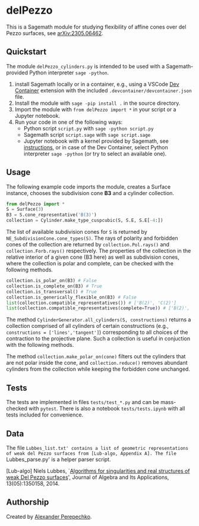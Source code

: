 # delPezzo

This is a Sagemath module for studying flexibility of affine cones over del Pezzo surfaces, see [arXiv:2305.06462](https://arxiv.org/abs/2305.06462).

## Quickstart

The module `delPezzo_cylinders.py` is intended to be used with a Sagemath-provided Python interpreter `sage -python`.

1. install Sagemath locally or in a container, e.g., using a VSCode [Dev Container](https://code.visualstudio.com/docs/devcontainers/containers) extension with the included `.devcontainer/devcontainer.json` file.
2. Install the module with `sage -pip install .` in the source directory.
3. Import the module with `from delPezzo import *` in your script or a Jupyter notebook.
4. Run your code in one of the following ways:
   - Python script `script.py` with `sage -python script.py`
   - Sagemath script `script.sage` with `sage script.sage`
   - Jupyter notebook with a kernel provided by Sagemath, see [instructions](https://doc.sagemath.org/html/en/installation/launching.html), or in case of the Dev Container, select Python interpreter `sage -python` (or try to select an available one).

## Usage

The following example code imports the module,
creates a Surface instance, chooses the subdivision cone **B3** and a cylinder collection.

```python
from delPezzo import *
S = Surface(3)
B3 = S.cone_representative('B(3)')
collection = Cylinder.make_type_cuspcubic(S, S.E, S.E[-4:])
```

The list of available subdivision cones for `S` is returned by `NE_SubdivisionCone.cone_types(S)`.
The rays of polarity and forbidden cones of the collection are returned by `collection.Pol.rays()`
and `collection.Forb.rays()` respectively.
The properties of the collection in the relative interior of a given cone (B3 here) as well as subdivision cones, where the collection is polar and complete, can be checked with the following methods.

```python
collection.is_polar_on(B3) # False
collection.is_complete_on(B3) # True
collection.is_transversal() # True
collection.is_generically_flexible_on(B3) # False
list(collection.compatible_representatives()) # ['B(2)', 'C(2)']
list(collection.compatible_representatives(complete=True)) # ['B(2)', 'C(2)']
```

The method `CylinderGenerator.all_cylinders(S, constructions)` returns a collection comprised of
all cylinders of certain constructions (e.g., `constructions = ['lines','tangent']`)
corresponding to all choices of the contraction to the projective plane. Such a collection is useful in conjuction with the
following methods.

The method `collection.make_polar_on(cone)` filters out the cylinders that are
not polar inside the cone, and `collection.reduce()` removes abundant cylinders from
the collection while keeping the forbidden cone unchanged.

## Tests

The tests are implemented in files `tests/test_*.py` and can be mass-checked with `pytest`. There is also a notebook `tests/tests.ipynb` with all tests included for convenience.

## Data

The file `Lubbes_list.txt' contains a list of geometric representations of weak del Pezzo surfaces from [Lub-algo, Appendix A].
The file `Lubbes_parse.py' is a helper parser script.

[Lub-algo] Niels Lubbes, `[Algorithms for singularities and real structures of weak
Del Pezzo surfaces](https://www.worldscientific.com/doi/abs/10.1142/S0219498813501582)',  Journal of Algebra and Its Applications, 13(05):1350158, 2014.
## Authorship

Created by [Alexander Perepechko](https://www.hse.ru/en/staff/aperep/).

